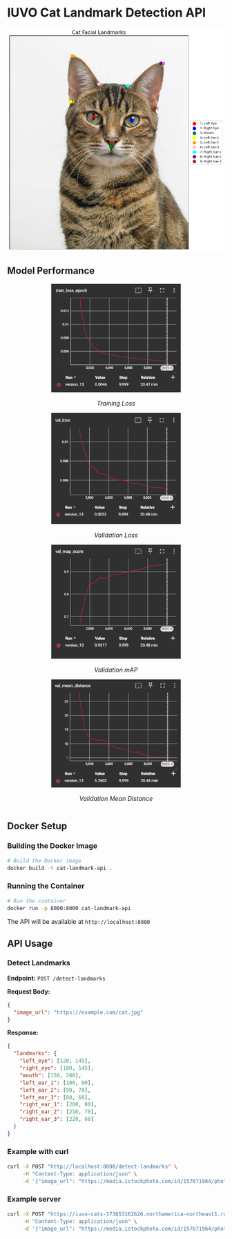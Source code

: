 # IUVO Cat Landmark Detection API

<p align="center">
  <img src="images/example_prediction.png" width="600" alt="Cat Facial Landmarks Detection Example">
</p>

## Model Performance

<div align="center">
  <div style="display: inline-block; text-align: center;">
    <img src="images/train_loss.png" width="300" alt="Training Loss">
    <p><i>Training Loss</i></p>
  </div>
  <div style="display: inline-block; text-align: center;">
    <img src="images/val_loss.png" width="300" alt="Validation Loss">
    <p><i>Validation Loss</i></p>
  </div>
</div>

<div align="center">
  <div style="display: inline-block; text-align: center;">
    <img src="images/val_map.png" width="300" alt="Validation mAP">
    <p><i>Validation mAP</i></p>
  </div>
  <div style="display: inline-block; text-align: center;">
    <img src="images/val_mean_distance.png" width="300" alt="Validation Mean Distance">
    <p><i>Validation Mean Distance</i></p>
  </div>
</div>

## Docker Setup

### Building the Docker Image
```bash
# Build the Docker image
docker build -t cat-landmark-api .
```

### Running the Container

```bash
# Run the container
docker run -p 8000:8000 cat-landmark-api
```

The API will be available at `http://localhost:8000`

## API Usage

### Detect Landmarks

**Endpoint:** `POST /detect-landmarks`

**Request Body:**
```json
{
  "image_url": "https://example.com/cat.jpg"
}
```

**Response:**
```json
{
  "landmarks": {
    "left_eye": [120, 145],
    "right_eye": [180, 145],
    "mouth": [150, 200],
    "left_ear_1": [100, 80],
    "left_ear_2": [90, 70],
    "left_ear_3": [80, 60],
    "right_ear_1": [200, 80],
    "right_ear_2": [210, 70],
    "right_ear_3": [220, 60]
  }
}
```

### Example with curl

```bash
curl -X POST "http://localhost:8000/detect-landmarks" \
     -H "Content-Type: application/json" \
     -d '{"image_url": "https://media.istockphoto.com/id/157671964/photo/portrait-of-a-tabby-cat-looking-at-the-camera.jpg?s=612x612&w=0&k=20&c=iTsJO6vuQ5w3hL5pWn42C91ziMRUsYd725oUGRRewjM="}'
```

### Example server

```bash
curl -X POST "https://iuvo-cats-173653162626.northamerica-northeast1.run.app/detect-landmarks" \
     -H "Content-Type: application/json" \
     -d '{"image_url": "https://media.istockphoto.com/id/157671964/photo/portrait-of-a-tabby-cat-looking-at-the-camera.jpg?s=612x612&w=0&k=20&c=iTsJO6vuQ5w3hL5pWn42C91ziMRUsYd725oUGRRewjM="}'
```

